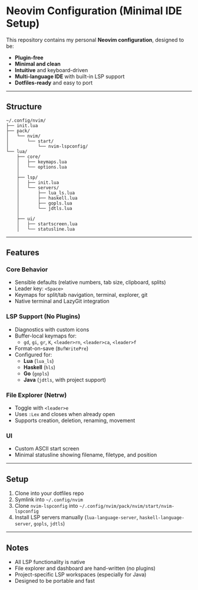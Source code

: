 # Neovim Configuration (Minimal IDE Setup)

This repository contains my personal **Neovim configuration**, designed to be:

- **Plugin-free**
- **Minimal and clean**
- **Intuitive** and keyboard-driven
- **Multi-language IDE** with built-in LSP support
- **Dotfiles-ready** and easy to port

---

## Structure

```
~/.config/nvim/
├── init.lua
├── pack/
│   └── nvim/
│       └── start/
│           └── nvim-lspconfig/
└── lua/
    ├── core/
    │   ├── keymaps.lua
    │   └── options.lua
    │
    ├── lsp/
    │   ├── init.lua
    │   └── servers/
    │       ├── lua_ls.lua
    │       ├── haskell.lua
    │       ├── gopls.lua
    │       └── jdtls.lua
    │
    ├── ui/
    │   ├── startscreen.lua
    │   └── statusline.lua
```

---

## Features

### Core Behavior
- Sensible defaults (relative numbers, tab size, clipboard, splits)
- Leader key: `<Space>`
- Keymaps for split/tab navigation, terminal, explorer, git
- Native terminal and LazyGit integration

### LSP Support (No Plugins)
- Diagnostics with custom icons
- Buffer-local keymaps for:
  - `gd`, `gi`, `gr`, `K`, `<leader>rn`, `<leader>ca`, `<leader>f`
- Format-on-save (`BufWritePre`)
- Configured for:
  - **Lua** (`lua_ls`)
  - **Haskell** (`hls`)
  - **Go** (`gopls`)
  - **Java** (`jdtls`, with project support)

### File Explorer (Netrw)
- Toggle with `<leader>e`
- Uses `:Lex` and closes when already open
- Supports creation, deletion, renaming, movement

### UI
- Custom ASCII start screen
- Minimal statusline showing filename, filetype, and position

---

## Setup

1. Clone into your dotfiles repo
2. Symlink into `~/.config/nvim`
3. Clone `nvim-lspconfig` into `~/.config/nvim/pack/nvim/start/nvim-lspconfig`
4. Install LSP servers manually (`lua-language-server`, `haskell-language-server`, `gopls`, `jdtls`)


---

## Notes

- All LSP functionality is native
- File explorer and dashboard are hand-written (no plugins)
- Project-specific LSP workspaces (especially for Java)
- Designed to be portable and fast
